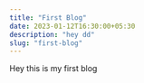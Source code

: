 ```yaml
---
title: "First Blog"
date: 2023-01-12T16:30:00+05:30
description: "hey dd"
slug: "first-blog"
---
```


Hey this is my first blog